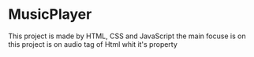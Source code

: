 # MusicPlayer
 This project is made by HTML, CSS and JavaScript the main focuse is on this project is on audio tag of Html whit it's property
